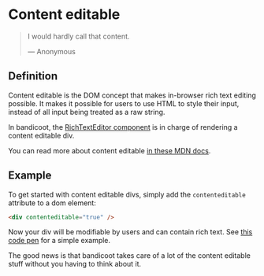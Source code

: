 # Content editable

> I would hardly call that content.
>
> &#8212; Anonymous

## Definition

Content editable is the DOM concept that makes in-browser rich text editing possible. It makes it possible
for users to use HTML to style their input, instead of all input being treated as a raw string.

In bandicoot, the [RichTextEditor component](/components/rich-text-editor.md) is in charge of rendering
a content editable div.

You can read more about content editable [in these MDN docs](https://developer.mozilla.org/en-US/docs/Web/API/HTMLElement/contentEditable).

## Example

To get started with content editable divs, simply add the `contenteditable` attribute to a dom element:

```html
<div contenteditable="true" />
```

Now your div will be modifiable by users and can contain rich text. See
[this code pen](https://codepen.io/joeldenning/pen/jdqWZO) for a simple example.

The good news is that bandicoot takes care of a lot of the content editable stuff without you
having to think about it.
